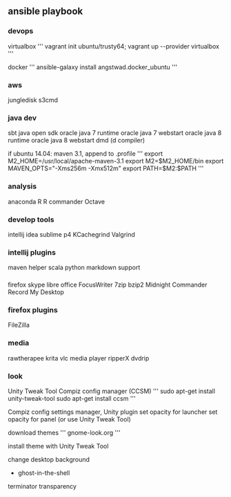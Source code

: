 ## ansible playbook


### devops
virtualbox
'''
vagrant init ubuntu/trusty64; vagrant up --provider virtualbox
'''

docker
'''
ansible-galaxy install angstwad.docker_ubuntu
'''

### aws
jungledisk
s3cmd

### java dev
sbt
java open sdk
oracle java 7 runtime
oracle java 7 webstart
oracle java 8 runtime
oracle java 8 webstart
dmd (d compiler)

if ubuntu 14.04:
	maven 3.1, append to .profile
'''
export M2_HOME=/usr/local/apache-maven-3.1
export M2=$M2_HOME/bin
export MAVEN_OPTS="-Xms256m -Xmx512m"
export PATH=$M2:$PATH
'''


### analysis
anaconda
R
R commander
Octave

### develop tools
intellij idea
sublime
p4
KCachegrind
Valgrind

### intellij plugins
maven helper
scala
python
markdown support

### 
firefox
skype
libre office
FocusWriter
7zip
bzip2
Midnight Commander
Record My Desktop


### firefox plugins
FileZilla

### media
rawtherapee
krita
vlc media player
ripperX
dvdrip

### look
Unity Tweak Tool
Compiz config manager (CCSM)
'''
sudo apt-get install unity-tweak-tool
sudo apt-get install ccsm
'''

Compiz config settings manager, Unity plugin
	set opacity for launcher
	set opacity for panel (or use Unity Tweak Tool)


download themes
'''
gnome-look.org
'''

install theme with Unity Tweak Tool

change desktop background
* ghost-in-the-shell

terminator
	transparency
